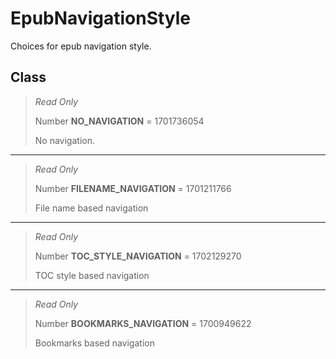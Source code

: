 # EpubNavigationStyle
Choices for epub navigation style.

## Class
> *Read Only* 
> 
> Number **NO_NAVIGATION** = 1701736054
> 
> No navigation.
*** 
> *Read Only* 
> 
> Number **FILENAME_NAVIGATION** = 1701211766
> 
> File name based navigation
*** 
> *Read Only* 
> 
> Number **TOC_STYLE_NAVIGATION** = 1702129270
> 
> TOC style based navigation
*** 
> *Read Only* 
> 
> Number **BOOKMARKS_NAVIGATION** = 1700949622
> 
> Bookmarks based navigation

